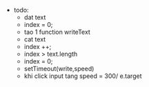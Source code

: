 - todo: 
  - dat text
  - index = 0;
  - tao 1 function writeText
  - cat text
  - index ++;
  - index > text.length
  - index = 0;
  - setTimeout(write,speed)
  - khi click input tang speed = 300/ e.target 